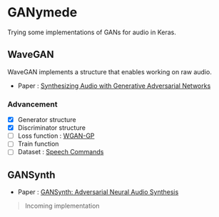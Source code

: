 # GANymede

Trying some implementations of GANs for audio in Keras.

## WaveGAN

WaveGAN implements a structure that enables working on raw audio.

- Paper : [Synthesizing Audio with Generative Adversarial Networks](https://arxiv.org/abs/1802.04208)

### Advancement
- [x] Generator structure
- [x] Discriminator structure
- [ ] Loss function : [WGAN-GP](https://arxiv.org/abs/1704.00028)
- [ ] Train function
- [ ] Dataset : [Speech Commands](https://arxiv.org/abs/1804.03209)

## GANSynth

- Paper : [GANSynth: Adversarial Neural Audio Synthesis](https://arxiv.org/abs/1902.08710)

> Incoming implementation
